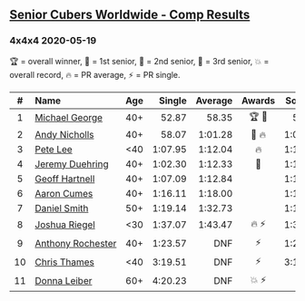 <style>table {white-space: nowrap;}</style>

## [Senior Cubers Worldwide - Comp Results](/scw-comp/results/)
### 4x4x4 2020-05-19

🏆 = overall winner, 🥇 = 1st senior, 🥈 = 2nd senior, 🥉 = 3rd senior, 💥 = overall record, 🔥 = PR average, ⚡ = PR single.

| # | Name | Age | Single | Average | Awards | Solve 1 | Solve 2 | Solve 3 | Solve 4 | Solve 5 | Video |
| :--: | :-- | :--: | --: | --: | :--: | --: | --: | --: | --: | --: | :-- |
| 1 | [Michael George](../../persons/michael_george/444.md) | 40+ | 52.87 | 58.35 | 🏆 🥇 | 59.28 | 57.26 | 52.87 | 1:01.50 | 58.50 | [Link](https://www.facebook.com/events/201300894172579/permalink/201947360774599/) |
| 2 | [Andy Nicholls](../../persons/andy_nicholls/444.md) | 40+ | 58.07 | 1:01.28 | 🥈 🔥 | 1:05.59 | 58.19 | 1:01.69 | 1:03.96 | 58.07 | [Link](https://www.facebook.com/events/201300894172579/permalink/202114150757920/) |
| 3 | [Pete Lee](../../persons/pete_lee/444.md) | <40 | 1:07.95 | 1:12.04 | 🔥 | 1:15.79 | 1:07.95 | 1:09.74 | 1:10.61 | 1:45.26 | [Link](https://www.facebook.com/events/201300894172579/permalink/203097117326290/) |
| 4 | [Jeremy Duehring](../../persons/jeremy_duehring/444.md) | 40+ | 1:02.30 | 1:12.33 | 🥉 | 1:10.57 | 1:13.72 | DNF | 1:02.30 | 1:12.70 | [Link](https://www.facebook.com/events/201300894172579/permalink/203067770662558/) |
| 5 | [Geoff Hartnell](../../persons/geoff_hartnell/444.md) | 40+ | 1:07.09 | 1:12.84 |  | 1:13.44 | 1:07.09 | 1:20.09 | 1:08.40 | 1:16.70 | [Link](https://www.facebook.com/events/201300894172579/permalink/203002987335703/) |
| 6 | [Aaron Cumes](../../persons/aaron_cumes/444.md) | 40+ | 1:16.11 | 1:18.00 |  | 1:18.99 | 1:16.66 | 1:16.11 | 1:19.73 | 1:18.35 | [Link](https://www.facebook.com/events/201300894172579/permalink/202909560678379/) |
| 7 | [Daniel Smith](../../persons/daniel_smith/444.md) | 50+ | 1:19.14 | 1:32.73 |  | 1:19.14 | 1:33.52 | 1:38.56 | 1:26.12 | 1:46.02 | [Link](https://www.facebook.com/events/201300894172579/permalink/204240630545272/) |
| 8 | [Joshua Riegel](../../persons/joshua_riegel/444.md) | <30 | 1:37.07 | 1:43.47 | 🔥 ⚡ | 1:37.07 | 1:40.91 | 1:52.42 | DNS | DNS | [Link](https://www.facebook.com/events/201300894172579/permalink/203589730610362/) |
| 9 | [Anthony Rochester](../../persons/anthony_rochester/444.md) | 40+ | 1:23.57 | DNF | ⚡ | 1:23.57 | DNS | DNS | DNS | DNS | [Link](https://www.facebook.com/events/201300894172579/permalink/203252107310791/) |
| 10 | [Chris Thames](../../persons/chris_thames/444.md) | <40 | 3:19.51 | DNF | ⚡ | 3:19.51 | 3:45.86 | DNS | DNS | DNS | [Link](https://www.facebook.com/events/201300894172579/permalink/203566733945995/) |
| 11 | [Donna Leiber](../../persons/donna_leiber/444.md) | 60+ | 4:20.23 | DNF | 💥 ⚡ | DNF | 4:20.23 | DNS | DNS | DNS | [Link](https://www.facebook.com/events/201300894172579/permalink/204799933822675/) |

<!-- Global site tag (gtag.js) - Google Analytics -->
<script async src="https://www.googletagmanager.com/gtag/js?id=UA-86348435-3"></script>
<script>window.dataLayer = window.dataLayer || []; function gtag() {dataLayer.push(arguments);} gtag('js', new Date()); gtag('config', 'UA-86348435-3');</script>
